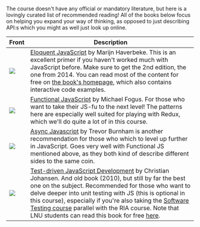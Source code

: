 The course doesn't have any official or mandatory literature, but here is a lovingly curated list of recommended reading! All of the books below focus on helping you expand your way of thinking, as opposed to just describing API:s which you might as well just look up online.


Front | Description            
------------- | -------------
<img src="http://image.bokus.com/images2/9781593275846_small_eloquent-javascript"/>  | [Eloquent JavaScript](http://eloquentjavascript.net/) by Marijn Haverbeke. This is an excellent primer if you haven't worked much with JavaScript before. Make sure to get the 2nd edition, the one from 2014. You can read most of the content for free on [the book's homepage](http://eloquentjavascript.net/), which also contains interactive code examples.
<img src="http://image.bokus.com/images2/9781449360726_small_functional-javascript"/>  | [Functional JavaScript](http://www.amazon.co.uk/Functional-JavaScript-Introducing-Programming-Underscore-js/dp/1449360726/) by Michael Fogus. For those who want to take their JS-fu to the next level! The patterns here are especially well suited for playing with Redux, which we'll do quite a lot of in this course.
<img src="http://image.bokus.com/images2/9781937785277_small_async-javascript"/> | [Async Javascript](http://www.amazon.co.uk/Async-JavaScript-Responsive-Pragmatic-Express/dp/1937785270/) by Trevor Burnham is another recommendation for those who which to level up further in JavaScript. Goes very well with Functional JS mentioned above, as they both kind of describe different sides to the same coin.
<img src="http://image.bokus.com/images2/9780321683915_small_test-driven-javascript-development"> | [Test-driven JavaScript Development](http://tddjs.com/) by Christian Johansen. And old book (2010), but still by far the best one on the subject. Recommended for those who want to delve deeper into unit testing with JS (this is optional in this course), especially if you're also taking the [Software Testing course](http://tddjs.com/) parallel with the RIA course. Note that LNU students can read this book for free [here](http://proquestcombo.safaribooksonline.com.proxy.lnu.se/book/programming/javascript/9780321684097).